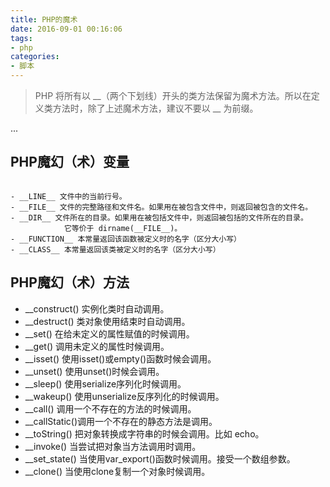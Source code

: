 ```yaml
---
title: PHP的魔术
date: 2016-09-01 00:16:06
tags:
- php
categories:
- 脚本
---
```


> PHP 将所有以 __（两个下划线）开头的类方法保留为魔术方法。所以在定义类方法时，除了上述魔术方法，建议不要以 __ 为前缀。

... <!-- more -->

## PHP魔幻（术）变量

```

- __LINE__ 文件中的当前行号。
- __FILE__ 文件的完整路径和文件名。如果用在被包含文件中，则返回被包含的文件名。
- __DIR__ 文件所在的目录。如果用在被包括文件中，则返回被包括的文件所在的目录。
			它等价于 dirname(__FILE__)。
- __FUNCTION__ 本常量返回该函数被定义时的名字（区分大小写）
- __CLASS__ 本常量返回该类被定义时的名字（区分大小写）

```

## PHP魔幻（术）方法


- __construct() 实例化类时自动调用。
- __destruct() 类对象使用结束时自动调用。
- __set() 在给未定义的属性赋值的时候调用。
- __get() 调用未定义的属性时候调用。
- __isset() 使用isset()或empty()函数时候会调用。
- __unset() 使用unset()时候会调用。
- __sleep() 使用serialize序列化时候调用。
- __wakeup() 使用unserialize反序列化的时候调用。
- __call() 调用一个不存在的方法的时候调用。
- __callStatic()调用一个不存在的静态方法是调用。
- __toString() 把对象转换成字符串的时候会调用。比如 echo。
- __invoke() 当尝试把对象当方法调用时调用。
- __set_state() 当使用var_export()函数时候调用。接受一个数组参数。
- __clone() 当使用clone复制一个对象时候调用。